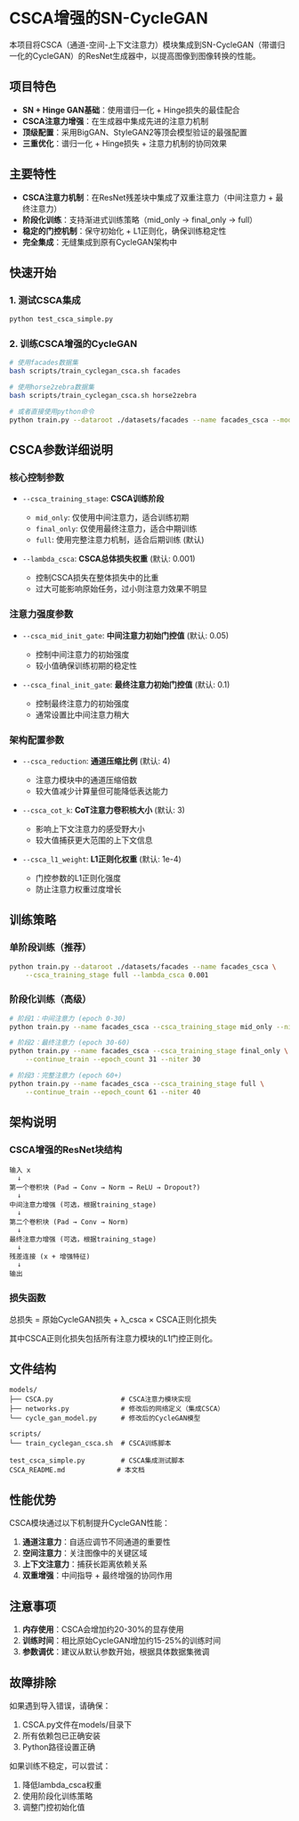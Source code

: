 # CSCA增强的SN-CycleGAN

本项目将CSCA（通道-空间-上下文注意力）模块集成到SN-CycleGAN（带谱归一化的CycleGAN）的ResNet生成器中，以提高图像到图像转换的性能。

## 项目特色

- **SN + Hinge GAN基础**：使用谱归一化 + Hinge损失的最佳配合
- **CSCA注意力增强**：在生成器中集成先进的注意力机制
- **顶级配置**：采用BigGAN、StyleGAN2等顶会模型验证的最强配置
- **三重优化**：谱归一化 + Hinge损失 + 注意力机制的协同效果

## 主要特性

- **CSCA注意力机制**：在ResNet残差块中集成了双重注意力（中间注意力 + 最终注意力）
- **阶段化训练**：支持渐进式训练策略（mid_only → final_only → full）
- **稳定的门控机制**：保守初始化 + L1正则化，确保训练稳定性
- **完全集成**：无缝集成到原有CycleGAN架构中

## 快速开始

### 1. 测试CSCA集成

```bash
python test_csca_simple.py
```

### 2. 训练CSCA增强的CycleGAN

```bash
# 使用facades数据集
bash scripts/train_cyclegan_csca.sh facades

# 使用horse2zebra数据集
bash scripts/train_cyclegan_csca.sh horse2zebra

# 或者直接使用python命令
python train.py --dataroot ./datasets/facades --name facades_csca --model cycle_gan --netG resnet_9blocks
```

## CSCA参数详细说明

### 核心控制参数
- `--csca_training_stage`: **CSCA训练阶段**
  - `mid_only`: 仅使用中间注意力，适合训练初期
  - `final_only`: 仅使用最终注意力，适合中期训练
  - `full`: 使用完整注意力机制，适合后期训练 (默认)

- `--lambda_csca`: **CSCA总体损失权重** (默认: 0.001)
  - 控制CSCA损失在整体损失中的比重
  - 过大可能影响原始任务，过小则注意力效果不明显

### 注意力强度参数
- `--csca_mid_init_gate`: **中间注意力初始门控值** (默认: 0.05)
  - 控制中间注意力的初始强度
  - 较小值确保训练初期的稳定性

- `--csca_final_init_gate`: **最终注意力初始门控值** (默认: 0.1)
  - 控制最终注意力的初始强度
  - 通常设置比中间注意力稍大

### 架构配置参数
- `--csca_reduction`: **通道压缩比例** (默认: 4)
  - 注意力模块中的通道压缩倍数
  - 较大值减少计算量但可能降低表达能力

- `--csca_cot_k`: **CoT注意力卷积核大小** (默认: 3)
  - 影响上下文注意力的感受野大小
  - 较大值捕获更大范围的上下文信息

- `--csca_l1_weight`: **L1正则化权重** (默认: 1e-4)
  - 门控参数的L1正则化强度
  - 防止注意力权重过度增长

## 训练策略

### 单阶段训练（推荐）
```bash
python train.py --dataroot ./datasets/facades --name facades_csca \
    --csca_training_stage full --lambda_csca 0.001
```

### 阶段化训练（高级）
```bash
# 阶段1：中间注意力 (epoch 0-30)
python train.py --name facades_csca --csca_training_stage mid_only --niter 30

# 阶段2：最终注意力 (epoch 30-60)
python train.py --name facades_csca --csca_training_stage final_only \
    --continue_train --epoch_count 31 --niter 30

# 阶段3：完整注意力 (epoch 60+)
python train.py --name facades_csca --csca_training_stage full \
    --continue_train --epoch_count 61 --niter 40
```

## 架构说明

### CSCA增强的ResNet块结构
```
输入 x
  ↓
第一个卷积块 (Pad → Conv → Norm → ReLU → Dropout?)
  ↓
中间注意力增强 (可选，根据training_stage)
  ↓
第二个卷积块 (Pad → Conv → Norm)
  ↓
最终注意力增强 (可选，根据training_stage)
  ↓
残差连接 (x + 增强特征)
  ↓
输出
```

### 损失函数
总损失 = 原始CycleGAN损失 + λ_csca × CSCA正则化损失

其中CSCA正则化损失包括所有注意力模块的L1门控正则化。

## 文件结构

```
models/
├── CSCA.py                 # CSCA注意力模块实现
├── networks.py             # 修改后的网络定义（集成CSCA）
└── cycle_gan_model.py      # 修改后的CycleGAN模型

scripts/
└── train_cyclegan_csca.sh  # CSCA训练脚本

test_csca_simple.py         # CSCA集成测试脚本
CSCA_README.md             # 本文档
```

## 性能优势

CSCA模块通过以下机制提升CycleGAN性能：

1. **通道注意力**：自适应调节不同通道的重要性
2. **空间注意力**：关注图像中的关键区域
3. **上下文注意力**：捕获长距离依赖关系
4. **双重增强**：中间指导 + 最终增强的协同作用

## 注意事项

1. **内存使用**：CSCA会增加约20-30%的显存使用
2. **训练时间**：相比原始CycleGAN增加约15-25%的训练时间
3. **参数调优**：建议从默认参数开始，根据具体数据集微调

## 故障排除

如果遇到导入错误，请确保：
1. CSCA.py文件在models/目录下
2. 所有依赖包已正确安装
3. Python路径设置正确

如果训练不稳定，可以尝试：
1. 降低lambda_csca权重
2. 使用阶段化训练策略
3. 调整门控初始化值
